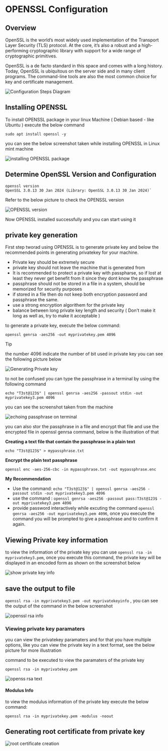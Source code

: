 # OPENSSL Configuration 

## Overview 
OpenSSL is the world’s most widely used implementation of the Transport Layer Security (TLS) protocol. At the core, it’s also a robust and a high-performing cryptographic library with support for a wide range of cryptographic primitives.

OpenSSL is a de facto standard in this space and comes with a long history. 
Today, OpenSSL is ubiquitous on the server side and in many client programs. 
The command-line tools are also the most common choice for key and certificate management. 

![Configuration Steps Diagram](https://github.com/alsaeedi2007/OpenSSL/blob/main/Certificate%20Steps%20.png)


## Installing OPENSSL 
To install OPENSSL package in your linux Machine ( Debian based - like Ubuntu ) execute the below command

```
sudo apt install openssl -y
```
you can see the below screenshot taken while installing OPENSSL in Linux mint machine

![installing OPENSSL package](https://github.com/alsaeedi2007/OpenSSL/blob/main/openssl%20installation.png)
## Determine OpenSSL Version and Configuration

```
openssl version 
OpenSSL 3.0.13 30 Jan 2024 (Library: OpenSSL 3.0.13 30 Jan 2024)`
```
Refer to the below picture to check the OPENSSL version 

![OPENSSL version](https://github.com/alsaeedi2007/OpenSSL/blob/main/openssl%20version.png)

Now OPENSSL installed successfully and you can start using it

## private key generation 
First step tworad using OPENSSL is to generate private key and below the recommended points in generating privatekey for your machine.

- Private key should be extremely secure
- private key should not leave the machine that is generated from
- It is recommended to protect a private key with passpharse, so if lost at least they never get benefit from it since they dont know the passphrase
- passphrase should not be stored in a file in a system, should be memorized for security purposes
- if stored in a file then do not keep both encryption password and passphrase the same.
- use a strong encryption algorithem for the private key
- balance between long private key length and security ( Don't make it long as well as, try to make it acceptable ) 

to generate a private key, execute the below command:

```
openssl genrsa -aes256 -out myprivatekey.pem 4096

```
> [!tip] 
the number 4096 indicate the number of bit used in private key 
you can see the following picture below 

![Generating Private key ](https://github.com/alsaeedi2007/OpenSSL/blob/main/openssl%20genrsa.png)

to not be confused you can type the passphrase in a terminal by using the following command 
```
echo "T3st@123$" | openssl genrsa -aes256 -passout stdin -out myprivatekey3.pem 4096
```
you can see the screenshot taken from the machine

![echoing passphrase on terminal](https://github.com/alsaeedi2007/OpenSSL/blob/main/openssl%20passout%20example.png)

you can also stor the passphrase in a file and encrypt that file and use the encrypted file in openssl genrsa command, below is the illustration of that

**Creating a text file that contain the passphrase in a plain text** 
```
echo "T3st@123$" > mypassphrase.txt
```
**Encrypt the plain text passphrase**
```
openssl enc -aes-256-cbc -in mypassphrase.txt -out mypassphrase.enc
```

**My Recommendation** 
- Use the command: ``` echo "T3st@123$" | openssl genrsa -aes256 -passout stdin -out myprivatekey3.pem 4096 ```
- use the command : ``` openssl genrsa -aes256 -passout pass:T3st@123$ -out myprivatekey3.pem 4096 ```
- provide password interactively while excuting the command ``` openssl genrsa -aes256 -out myprivatekey3.pem 4096 ```, once you execute the command you will be prompted to give a passphrase and to confirm it again.

  






  

 

## Viewing Private key information 

to view the information of the private key you can use ``` openssl rsa -in myprivatekey3.pem ```, once you execute this command, the private key will be displayed in an encoded form as shown on the screenshot below 

![show private key info](https://github.com/alsaeedi2007/OpenSSL/blob/main/opessl%20rsa%2001.png)


## save the output to file 

``` openssl rsa -in myprivatekey3.pem -out myprivatekeyinfo ``` , you can see the output of the command in the below screenshot 

![openssl rsa info](https://github.com/alsaeedi2007/OpenSSL/blob/main/openssl%20rsa%2002.png) 



### Viewing private key paramaters 

you can view the privatekey paramaters and for that you have multiple options, like you can view the private key in a text format, see the below picture for more illustration 

command to be executed to view the paramaters of the private key 
```
openssl rsa -in myprivatekey.pem
```

 
![openss rsa text](https://github.com/alsaeedi2007/OpenSSL/blob/main/openssl%20rsa%2009.png)

#### Modulus Info 


to view the modulus information of the private key execute the below command:  

```
openssl rsa -in myprivatekey.pem -modulus -noout 
```


## Generating root certificate from private key 

![root certificate creation](https://github.com/alsaeedi2007/OpenSSL/blob/main/root%20certificate%2001.png)







